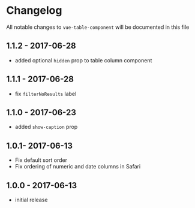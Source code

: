 # Changelog

All notable changes to `vue-table-component` will be documented in this file

## 1.1.2 - 2017-06-28
- added optional `hidden` prop to table column component

## 1.1.1 - 2017-06-28
- fix `filterNoResults` label

## 1.1.0 - 2017-06-23
- added `show-caption` prop

## 1.0.1- 2017-06-13
- Fix default sort order
- Fix ordering of numeric and date columns in Safari

## 1.0.0 - 2017-06-13
- initial release
